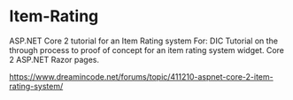# Item-Rating
ASP.NET Core 2 tutorial for an Item Rating system
For: DIC Tutorial on the through process to proof of concept for an item rating system widget.  Core 2 ASP.NET Razor pages.

https://www.dreamincode.net/forums/topic/411210-aspnet-core-2-item-rating-system/
